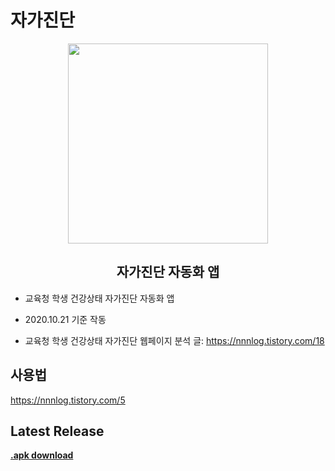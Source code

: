 # 자가진단


<p align="center">
  <img src="https://user-images.githubusercontent.com/39073901/93575055-1f326200-f9d4-11ea-9c07-103d43fbeae5.png" width="320"/>
</p>

<h2 align="center">자가진단 자동화 앱</h2>

* 교육청 학생 건강상태 자가진단 자동화 앱
* 2020.10.21 기준 작동

* 교육청 학생 건강상태 자가진단 웹페이지 분석 글: https://nnnlog.tistory.com/18

## 사용법
https://nnnlog.tistory.com/5


## Latest Release

[**.apk download**](https://github.com/eduro-hcs/jaga_jindan/releases/latest/download/jaga_jindan.apk)

